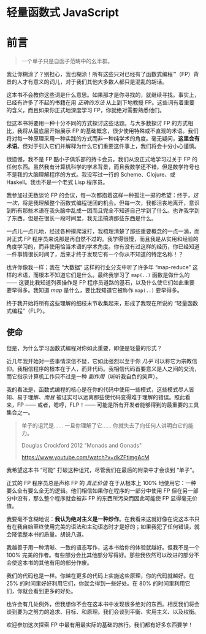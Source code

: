 # 轻量函数式 JavaScript
# 前言

> 一个单子只是自函子范畴中的幺半群。

我让你糊涂了？别担心，我也糊涂！所有这些只对已经有了函数式编程&trade;（FP）背景的人才有意义的词儿，对于我们其他大多数人都只是混乱的胡话。

这本书不会教你这些词是什么意思。如果那才是你寻找的，就继续寻找。事实上，已经有许多了不起的书籍在用 *正确的方法* 从上到下地教授 FP。这些词有着重要的含义，而且如果你正式地深度学习 FP，你就绝对需要熟悉他们。

但这本书将要用一种十分不同的方式探讨这些话题。与大多数探讨 FP 的方式相比，我将从最底层开始展示 FP 的基础概念，很少使用特殊或不直观的术语。我们将对每一种原理采用一种实践的方式而非一种纯学术的角度。毫无疑问，**这里会有术语**。但对于引入它们并解释为什么它们重要这件事上，我们将会十分小心谨慎。

很遗憾，我不是 FP 酷小子俱乐部的持卡会员。我们从没正式地学习过关于 FP 的任何东西。虽然我有计算机科学的学术背景，而且我数学还不错，但是数学符号也不是我的大脑理解程序的方式。我没写过一行的 Scheme、Clojure、或 Haskell。我也不是一个老式 Lisp 程序员。

我参加过无数谈论 FP 的会议，每一次都抱着这样一种孤注一掷的希望：终于，*这一次*，将是我理解整个函数式编程谜团的机会。但每一次，我都沮丧地离开，意识到所有那些术语在我头脑中乱成一团而且完全不知道自己学到了什么。也许我学到了东西。但是在很长一段时间里，我无法搞清那些东西是什么。

一点儿一点儿地，经过各种摸爬滚打，我梳理清楚了那些重要概念的一点一滴，而对正式 FP 程序员来说那是再自然不过的。我学得很慢，而且我是从实用和经验的角度学习的，而非使用恰当术语的学术角度。你有没有过这样的经历，你已经知道一件事情很长时间了，后来才终于发现它有一个你从不知道的特定名称！？

也许你像我一样；我在 “大数据” 这样的行业分支中听了许多年 “map-reduce” 这样的术语，而根本不知道它们是什么。最终我学习了 `map(..)` 函数是做什么的 —— 这要比我知道列表操作是 FP 程序员道路的基石，以及什么使它们如此重要要早得多。我知道 *map* 是什么，要比我知道它被称作 `map(..)` 要早得多。

终于我开始将所有这些理解的细枝末节收集起来，形成了我现在所说的 “轻量函数式编程”（FLP）。

## 使命

但是，为什么学习函数式编程对你如此重要，即便是轻量的形式？

近几年我开始对一些事情深信不疑，它如此强烈以至于你 *几乎* 可以称它为宗教信仰。我相信程序的根本在于人，而非代码。我相信代码首要意义是人之间的交流，而它指示计算机工作只不过是一种 *副作用*（听听我自负的笑声）。

我的看法是，函数式编程的核心是在你的代码中使用一些模式，这些模式尽人皆知、易于理解、*而且* 被证实可以远离那些使代码变得难于理解的错误。照此看来，FP —— 或者，嗯哼，FLP！—— 可能是所有开发者能够得到的最重要的工具集合之一。

> 单子的诅咒是…… 一旦你理解了它…… 你就失去了向任何人讲明白它的能力。
>
> Douglas Crockford 2012 "Monads and Gonads"
>
> https://www.youtube.com/watch?v=dkZFtimgAcM

我希望这本书 “可能” 打破这种诅咒，尽管我们在最后的附录中才会谈到 “单子”。

正式的 FP 程序员总是声称 FP 的 *真正价值* 在于从根本上 100% 地使用它：一种要么全有要么全无的逻辑。他们相信如果你在程序的一部分中使用 FP 但在另一部分中没有，那么整个程序就会被非 FP 的东西所污染而因此可能使 FP 显得毫无价值。

我要毫不含糊地说：**我认为绝对主义是一种炒作**。在我看来这就好像在说这本书只有在我自始至终使用完美的语法和主动语态时才是好的；如果我犯了任何错误，就会降低整本书的质量。胡说八道。

我越善于用一种清晰、一致的语态写作，这本书给你的体验就越好。但我不是一个 100% 完美的作者。有些部分会比其他部分写得好。那些我依然可以改进的部分不会使这本书的其他有用的部分作废。

我们的代码也是一样。你越在更多的代码上实施这些原理，你的代码就越好。在 25% 的时间里好好利用它们，你就会得到一些好处。在 80% 的时间里利用它们，你就会看到更多的好处。

也许会有几处例外，但我想你不会在这本书中发现很多绝对的东西。相反我们将会谈到要为之努力的追求、目标、和原理。我们会谈到平衡、实用主义、以及权衡。

欢迎参加这次探索 FP 中最有用最实际的基础的旅行。我们都有好多东西要学！
